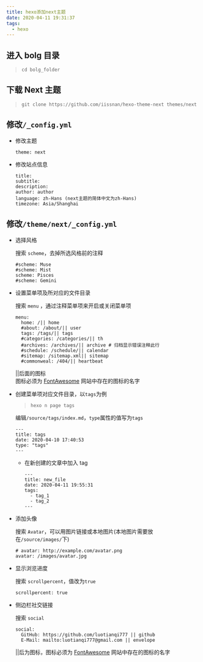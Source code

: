 ```yaml
---
title: hexo添加next主题
date: 2020-04-11 19:31:37
tags:
  - hexo
---
```


## 进入 bolg 目录

> `cd bolg_folder`

## 下载 Next 主题

> `git clone https://github.com/iissnan/hexo-theme-next themes/next`

## 修改`/_config.yml`

- 修改主题
  ```
  theme: next
  ```
- 修改站点信息
  ```
  title:
  subtitle:
  description:
  author: author
  language: zh-Hans (next主题的简体中文为zh-Hans)
  timezone: Asia/Shanghai
  ```

## 修改`/theme/next/_config.yml`

- 选择风格

  搜索 `scheme`，去掉所选风格前的注释

  ```
  #scheme: Muse
  #scheme: Mist
  scheme: Pisces
  #scheme: Gemini
  ```

- 设置菜单项及所对应的文件目录

  搜索 `menu` ，通过注释菜单项来开启或关闭菜单项

  ```
  menu:
    home: /|| home
    #about: /about/|| user
    tags: /tags/|| tags
    #categories: /categories/|| th
    #archives: /archives/|| archive # 归档显示错误注释此行
    #schedule: /schedule/|| calendar
    #sitemap: /sitemap.xml|| sitemap
    #commonweal: /404/|| heartbeat
  ```

  ||后面的图标  
  图标必须为 [FontAwesome](https://fontawesome.com/) 网站中存在的图标的名字

- 创建菜单项对应文件目录，以`tags`为例

  > `hexo n page tags`

  编辑`/source/tags/index.md`，`type`属性的值写为`tags`

  ```
  ---
  title: tags
  date: 2020-04-10 17:40:53
  type: "tags"
  ---
  ```

  - 在新创建的文章中加入 tag

    ```
    ---
    title: new_file
    date: 2020-04-11 19:55:31
    tags:
      - tag_1
      - tag_2
    ---
    ```

- 添加头像

  搜索 `Avatar`，可以用图片链接或本地图片(本地图片需要放在`/source/images/`下)

  ```
  # avatar: http://example.com/avatar.png
  avatar: /images/avatar.jpg
  ```

- 显示浏览进度

  搜索 `scrollpercent`，值改为`true`

  ```
  scrollpercent: true
  ```

- 侧边栏社交链接

  搜索 `social`

  ```
  social:
    GitHub: https://github.com/luotianqi777 || github
    E-Mail: mailto:luotianqi777@gmail.com || envelope
  ```

  ||后为图标，图标必须为 [FontAwesome](https://fontawesome.com/) 网站中存在的图标的名字
